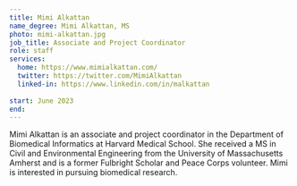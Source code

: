 ```yaml
---
title: Mimi Alkattan
name_degree: Mimi Alkattan, MS
photo: mimi-alkattan.jpg
job_title: Associate and Project Coordinator 
role: staff
services:
  home: https://www.mimialkattan.com/
  twitter: https://twitter.com/MimiAlkattan
  linked-in: https://www.linkedin.com/in/malkattan
  
start: June 2023
end:
---
```

Mimi Alkattan is an associate and project coordinator in the Department of Biomedical Informatics at Harvard Medical School. 
She received a MS in Civil and Environmental Engineering from the University of Massachusetts Amherst and is a former Fulbright Scholar and Peace Corps volunteer.
Mimi is interested in pursuing biomedical research.
